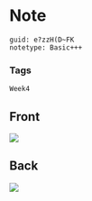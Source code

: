 # Note
```
guid: e?zzH(D~FK
notetype: Basic+++
```

### Tags
```
Week4
```

## Front
<img src="paste-fdab4654bc82dd77a3eb6e2e235e569f248622a1.jpg">

## Back
<img src="paste-5818719e08ddf3f01602ec6fb8002236273a7c1b.jpg">
